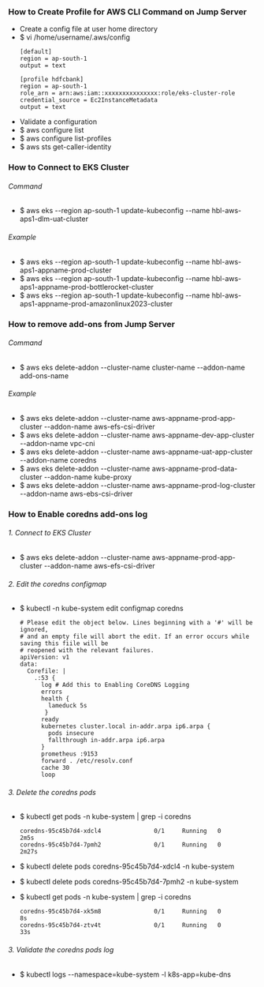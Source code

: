 ### How to Create Profile for AWS CLI Command on Jump Server
 - Create a config file at user home directory
 - $ vi /home/username/.aws/config
    ```hcl
    [default]
    region = ap-south-1
    output = text

    [profile hdfcbank]
    region = ap-south-1
    role_arn = arn:aws:iam::xxxxxxxxxxxxxxx:role/eks-cluster-role
    credential_source = Ec2InstanceMetadata
    output = text
    ```
 - Validate a configuration
 - $ aws configure list
 - $ aws configure list-profiles
 - $ aws sts get-caller-identity
   
### How to Connect to EKS Cluster
###### Command
 - $ aws eks --region ap-south-1 update-kubeconfig --name hbl-aws-aps1-dlm-uat-cluster
###### Example  
 - $ aws eks --region ap-south-1 update-kubeconfig --name hbl-aws-aps1-appname-prod-cluster
 - $ aws eks --region ap-south-1 update-kubeconfig --name hbl-aws-aps1-appname-prod-bottlerocket-cluster
 - $ aws eks --region ap-south-1 update-kubeconfig --name hbl-aws-aps1-appname-prod-amazonlinux2023-cluster
   
### How to remove add-ons from Jump Server
###### Command
 - $ aws eks delete-addon --cluster-name cluster-name --addon-name add-ons-name
###### Example 
 - $ aws eks delete-addon --cluster-name aws-appname-prod-app-cluster --addon-name aws-efs-csi-driver
 - $ aws eks delete-addon --cluster-name aws-appname-dev-app-cluster --addon-name vpc-cni
 - $ aws eks delete-addon --cluster-name aws-appname-uat-app-cluster --addon-name coredns
 - $ aws eks delete-addon --cluster-name aws-appname-prod-data-cluster --addon-name kube-proxy
 - $ aws eks delete-addon --cluster-name aws-appname-prod-log-cluster --addon-name aws-ebs-csi-driver

### How to Enable coredns add-ons log
###### 1. Connect to EKS Cluster 
 - $ aws eks delete-addon --cluster-name aws-appname-prod-app-cluster --addon-name aws-efs-csi-driver

###### 2. Edit the coredns configmap
 - $ kubectl -n kube-system edit configmap coredns
   ```hcl
   # Please edit the object below. Lines beginning with a '#' will be ignored,
   # and an empty file will abort the edit. If an error occurs while saving this fiile will be
   # reopened with the relevant failures.
   apiVersion: v1
   data:
     Corefile: |
       .:53 {
         log # Add this to Enabling CoreDNS Logging
         errors
         health {
           lameduck 5s
          }
         ready
         kubernetes cluster.local in-addr.arpa ip6.arpa {
           pods insecure
           fallthrough in-addr.arpa ip6.arpa
         }
         prometheus :9153
         forward . /etc/resolv.conf
         cache 30
         loop
   ```

###### 3. Delete the coredns pods
 - $ kubectl get pods -n kube-system | grep -i coredns
   ```hcl
   coredns-95c45b7d4-xdcl4               0/1     Running   0          2m5s
   coredns-95c45b7d4-7pmh2               0/1     Running   0          2m27s
   ```

 - $ kubectl delete pods coredns-95c45b7d4-xdcl4 -n kube-system
 - $ kubectl delete pods coredns-95c45b7d4-7pmh2 -n kube-system
  
 - $ kubectl get pods -n kube-system | grep -i coredns
   ```hcl
   coredns-95c45b7d4-xk5m8               0/1     Running   0          8s
   coredns-95c45b7d4-ztv4t               0/1     Running   0          33s
   ```
###### 3. Validate the coredns pods log
 - $ kubectl logs --namespace=kube-system -l k8s-app=kube-dns



